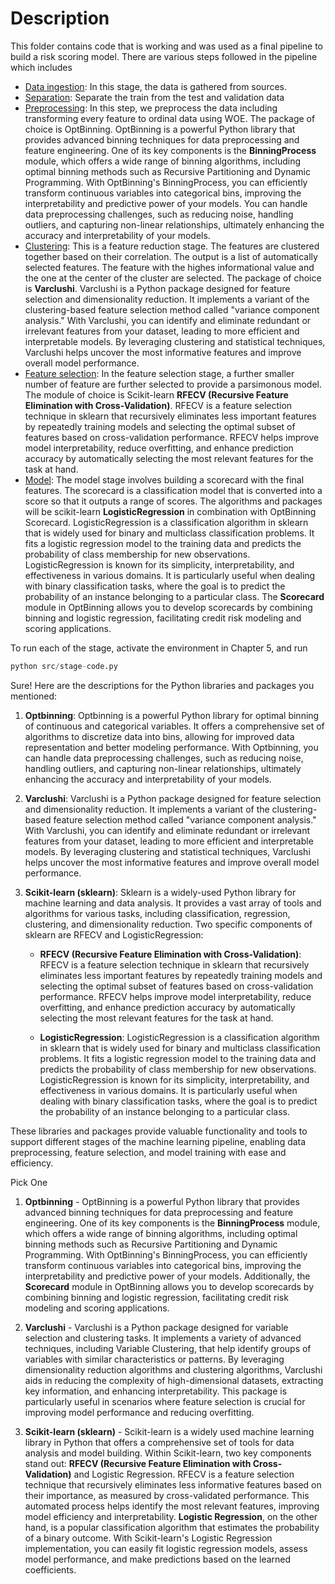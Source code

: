 # Description

This folder contains code that is working and was used as a final pipeline to build a risk scoring model. There are various steps followed in the pipeline which includes

- [Data ingestion](src/ingest.py): In this stage,  the data is gathered from sources.
- [Separation](src/test_train_split.py): Separate the train from the test and validation data
- [Preprocessing](src/preprocess.py): In this step, we preprocess the data including transforming every feature to ordinal data using WOE. The package of choice is OptBinning. OptBinning is a powerful Python library that provides advanced binning techniques for data preprocessing and feature engineering. One of its key components is the **BinningProcess** module, which offers a wide range of binning algorithms, including optimal binning methods such as Recursive Partitioning and Dynamic Programming. With OptBinning's BinningProcess, you can efficiently transform continuous variables into categorical bins, improving the interpretability and predictive power of your models. You can handle data preprocessing challenges, such as reducing noise, handling outliers, and capturing non-linear relationships, ultimately enhancing the accuracy and interpretability of your models.
- [Clustering](src/clustering.py): This is a feature reduction stage. The features are clustered together based on their correlation. The output is a list of automatically selected features. The feature with the highes informational value and the one at the center of the cluster are selected. The package of choice is **Varclushi**. Varclushi is a Python package designed for feature selection and dimensionality reduction. It implements a variant of the clustering-based feature selection method called "variance component analysis." With Varclushi, you can identify and eliminate redundant or irrelevant features from your dataset, leading to more efficient and interpretable models. By leveraging clustering and statistical techniques, Varclushi helps uncover the most informative features and improve overall model performance.
- [Feature selection](src/featurization.py): In the feature selection stage, a further smaller number of feature are further selected to provide a parsimonous model. The module of choice is Scikit-learn **RFECV (Recursive Feature Elimination with Cross-Validation)**. RFECV is a feature selection technique in sklearn that recursively eliminates less important features by repeatedly training models and selecting the optimal subset of features based on cross-validation performance. RFECV helps improve model interpretability, reduce overfitting, and enhance prediction accuracy by automatically selecting the most relevant features for the task at hand.
- [Model](src/scorecard.py): The model stage involves building a scorecard with the final features. The scorecard is a classification model that is converted into a score so that it outputs a range of scores. The algorithms and packages will be scikit-learn **LogisticRegression** in combination with OptBinning Scorecard. LogisticRegression is a classification algorithm in sklearn that is widely used for binary and multiclass classification problems. It fits a logistic regression model to the training data and predicts the probability of class membership for new observations. LogisticRegression is known for its simplicity, interpretability, and effectiveness in various domains. It is particularly useful when dealing with binary classification tasks, where the goal is to predict the probability of an instance belonging to a particular class. The **Scorecard** module in OptBinning allows you to develop scorecards by combining binning and logistic regression, facilitating credit risk modeling and scoring applications.

To run each of the stage, activate the environment in Chapter 5, and run

```py
python src/stage-code.py
```

Sure! Here are the descriptions for the Python libraries and packages you mentioned:

1. **Optbinning**: Optbinning is a powerful Python library for optimal binning of continuous and categorical variables. It offers a comprehensive set of algorithms to discretize data into bins, allowing for improved data representation and better modeling performance. With Optbinning, you can handle data preprocessing challenges, such as reducing noise, handling outliers, and capturing non-linear relationships, ultimately enhancing the accuracy and interpretability of your models.

2. **Varclushi**: Varclushi is a Python package designed for feature selection and dimensionality reduction. It implements a variant of the clustering-based feature selection method called "variance component analysis." With Varclushi, you can identify and eliminate redundant or irrelevant features from your dataset, leading to more efficient and interpretable models. By leveraging clustering and statistical techniques, Varclushi helps uncover the most informative features and improve overall model performance.

3. **Scikit-learn (sklearn)**: Sklearn is a widely-used Python library for machine learning and data analysis. It provides a vast array of tools and algorithms for various tasks, including classification, regression, clustering, and dimensionality reduction. Two specific components of sklearn are RFECV and LogisticRegression:

   - **RFECV (Recursive Feature Elimination with Cross-Validation)**: RFECV is a feature selection technique in sklearn that recursively eliminates less important features by repeatedly training models and selecting the optimal subset of features based on cross-validation performance. RFECV helps improve model interpretability, reduce overfitting, and enhance prediction accuracy by automatically selecting the most relevant features for the task at hand.

   - **LogisticRegression**: LogisticRegression is a classification algorithm in sklearn that is widely used for binary and multiclass classification problems. It fits a logistic regression model to the training data and predicts the probability of class membership for new observations. LogisticRegression is known for its simplicity, interpretability, and effectiveness in various domains. It is particularly useful when dealing with binary classification tasks, where the goal is to predict the probability of an instance belonging to a particular class.

These libraries and packages provide valuable functionality and tools to support different stages of the machine learning pipeline, enabling data preprocessing, feature selection, and model training with ease and efficiency.


Pick One

1. **Optbinning** - OptBinning is a powerful Python library that provides advanced binning techniques for data preprocessing and feature engineering. One of its key components is the **BinningProcess** module, which offers a wide range of binning algorithms, including optimal binning methods such as Recursive Partitioning and Dynamic Programming. With OptBinning's BinningProcess, you can efficiently transform continuous variables into categorical bins, improving the interpretability and predictive power of your models. Additionally, the **Scorecard** module in OptBinning allows you to develop scorecards by combining binning and logistic regression, facilitating credit risk modeling and scoring applications.

2. **Varclushi** - Varclushi is a Python package designed for variable selection and clustering tasks. It implements a variety of advanced techniques, including Variable Clustering, that help identify groups of variables with similar characteristics or patterns. By leveraging dimensionality reduction algorithms and clustering algorithms, Varclushi aids in reducing the complexity of high-dimensional datasets, extracting key information, and enhancing interpretability. This package is particularly useful in scenarios where feature selection is crucial for improving model performance and reducing overfitting.

3. **Scikit-learn (sklearn)** - Scikit-learn is a widely used machine learning library in Python that offers a comprehensive set of tools for data analysis and model building. Within Scikit-learn, two key components stand out: **RFECV (Recursive Feature Elimination with Cross-Validation)** and Logistic Regression. RFECV is a feature selection technique that recursively eliminates less informative features based on their importance, as measured by cross-validated performance. This automated process helps identify the most relevant features, improving model efficiency and interpretability. **Logistic Regression**, on the other hand, is a popular classification algorithm that estimates the probability of a binary outcome. With Scikit-learn's Logistic Regression implementation, you can easily fit logistic regression models, assess model performance, and make predictions based on the learned coefficients.